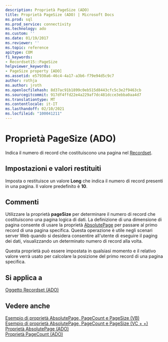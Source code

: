 ```yaml
---
description: Proprietà PageSize (ADO)
title: Proprietà PageSize (ADO) | Microsoft Docs
ms.prod: sql
ms.prod_service: connectivity
ms.technology: ado
ms.custom: ''
ms.date: 01/19/2017
ms.reviewer: ''
ms.topic: reference
apitype: COM
f1_keywords:
- Recordset15::PageSize
helpviewer_keywords:
- PageSize property [ADO]
ms.assetid: e57930a6-46c4-4a17-a3b6-f79e94d5c9c7
author: rothja
ms.author: jroth
ms.openlocfilehash: 8d37ac91b1899c0eb515d8443cfc5c3e2f9463cb
ms.sourcegitcommit: 917df4ffd22e4a229af7dc481dcce3ebba0aa4d7
ms.translationtype: MT
ms.contentlocale: it-IT
ms.lasthandoff: 02/10/2021
ms.locfileid: "100041211"
---
```

# <a name="pagesize-property-ado"></a>Proprietà PageSize (ADO)
Indica il numero di record che costituiscono una pagina nel [Recordset](./recordset-object-ado.md).  
  
## <a name="settings-and-return-values"></a>Impostazioni e valori restituiti  
 Imposta o restituisce un valore **Long** che indica il numero di record presenti in una pagina. Il valore predefinito è **10**.  
  
## <a name="remarks"></a>Commenti  
 Utilizzare la proprietà **pageSize** per determinare il numero di record che costituiscono una pagina logica di dati. La definizione di una dimensione di pagina consente di usare la proprietà [AbsolutePage](./absolutepage-property-ado.md) per passare al primo record di una pagina specifica. Questa operazione è utile negli scenari server Web quando si desidera consentire all'utente di eseguire il paging dei dati, visualizzando un determinato numero di record alla volta.  
  
 Questa proprietà può essere impostata in qualsiasi momento e il relativo valore verrà usato per calcolare la posizione del primo record di una pagina specifica.  
  
## <a name="applies-to"></a>Si applica a  
 [Oggetto Recordset (ADO)](./recordset-object-ado.md)  
  
## <a name="see-also"></a>Vedere anche  
 [Esempio di proprietà AbsolutePage, PageCount e PageSize (VB)](./absolutepage-pagecount-and-pagesize-properties-example-vb.md)   
 [Esempio di proprietà AbsolutePage, PageCount e PageSize (VC + +)](./absolutepage-pagecount-and-pagesize-properties-example-vc.md)   
 [Proprietà AbsolutePage (ADO)](./absolutepage-property-ado.md)   
 [Proprietà PageCount (ADO)](./pagecount-property-ado.md)
